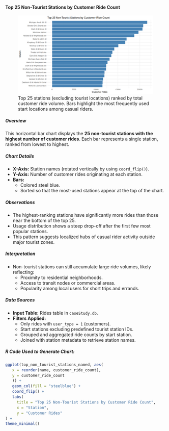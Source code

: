#### Top 25 Non-Tourist Stations by Customer Ride Count

<figure class="float-right">
  <a href="../images/Top_25_Non-Tourist_Stations_by_Customer_Ride_Count.png" target="_blank" title="Select image to open full sized chart">
  <img src="../images/thumbnails/Top_25_Non-Tourist_Stations_by_Customer_Ride_Count.png" alt="Horizontal bar chart showing the top 25 non-tourist stations ranked by the total number of customer rides.">
  </a>
  <figcaption>
    Top 25 stations (excluding tourist locations) ranked by total customer ride volume. Bars highlight the most frequently used start locations among casual riders.
  </figcaption>
</figure>


##### Overview

This horizontal bar chart displays the **25 non-tourist stations with the highest number of customer rides**. Each bar represents a single station, ranked from lowest to highest.

##### Chart Details

- **X-Axis:** Station names (rotated vertically by using `coord_flip()`).
- **Y-Axis:** Number of customer rides originating at each station.
- **Bars:**
  - Colored steel blue.
  - Sorted so that the most-used stations appear at the top of the chart.

##### Observations

- The highest-ranking stations have significantly more rides than those near the bottom of the top 25.
- Usage distribution shows a steep drop-off after the first few most popular stations.
- This pattern suggests localized hubs of casual rider activity outside major tourist zones.

##### Interpretation

- Non-tourist stations can still accumulate large ride volumes, likely reflecting:
  - Proximity to residential neighborhoods.
  - Access to transit nodes or commercial areas.
  - Popularity among local users for short trips and errands.

##### Data Sources

- **Input Table:** Rides table in `caseStudy.db`.
- **Filters Applied:**
  - Only rides with `user_type = 1` (customers).
  - Start stations excluding predefined tourist station IDs.
  - Grouped and aggregated ride counts by start station.
  - Joined with station metadata to retrieve station names.

##### R Code Used to Generate Chart:

```R
ggplot(top_non_tourist_stations_named, aes(
   x = reorder(name, customer_ride_count),
   y = customer_ride_count
   )) +
   geom_col(fill = "steelblue") +
   coord_flip() +
   labs(
     title = "Top 25 Non-Tourist Stations by Customer Ride Count",
     x = "Station",
     y = "Customer Rides"
) +
theme_minimal()
```

